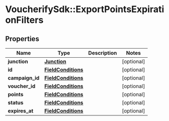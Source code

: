 # VoucherifySdk::ExportPointsExpirationFilters

## Properties

| Name | Type | Description | Notes |
| ---- | ---- | ----------- | ----- |
| **junction** | [**Junction**](Junction.md) |  | [optional] |
| **id** | [**FieldConditions**](FieldConditions.md) |  | [optional] |
| **campaign_id** | [**FieldConditions**](FieldConditions.md) |  | [optional] |
| **voucher_id** | [**FieldConditions**](FieldConditions.md) |  | [optional] |
| **points** | [**FieldConditions**](FieldConditions.md) |  | [optional] |
| **status** | [**FieldConditions**](FieldConditions.md) |  | [optional] |
| **expires_at** | [**FieldConditions**](FieldConditions.md) |  | [optional] |

